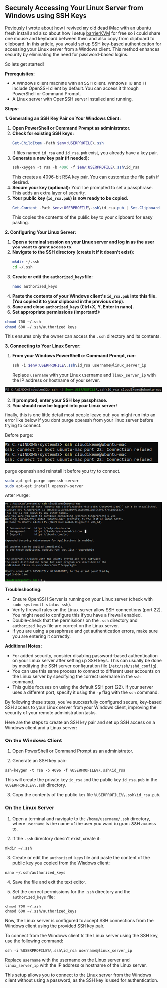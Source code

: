 ## Securely Accessing Your Linux Server from Windows using SSH Keys

Peviously i wrote about how i revived my old dead iMac with an ubuntu fresh install and also about how i setup [barrierKVM](https://github.com/debauchee/barrier) for free so i could share one mouse and keyboard between them and also copy from clipboard to clipboard. In this article, you would set up SSH key-based authentication for accessing your Linux server from a Windows client. This method enhances security by eliminating the need for password-based logins.

So lets get started!

**Prerequisites:**

* A Windows client machine with an SSH client. Windows 10 and 11 include OpenSSH client by default.  You can access it through PowerShell or Command Prompt.
* A Linux server with OpenSSH server installed and running.

**Steps:**

**1. Generating an SSH Key Pair on Your Windows Client:**

   1. **Open PowerShell or Command Prompt as administrator.**
   2. **Check for existing SSH keys:**
       ```powershell
       Get-ChildItem -Path $env:USERPROFILE\.ssh
       ```
       If files named `id_rsa` and `id_rsa.pub` exist, you already have a key pair. 
   3. **Generate a new key pair (if needed):**
       ```powershell
       ssh-keygen -t rsa -b 4096 -f $env:USERPROFILE\.ssh\id_rsa
       ```
       This creates a 4096-bit RSA key pair. You can customize the file path if desired.
   4. **Secure your key (optional):** 
       You'll be prompted to set a passphrase. This adds an extra layer of security.
   5. **Your public key (`id_rsa.pub`) is now ready to be copied.**
       ```powershell
       Get-Content -Path $env:USERPROFILE\.ssh\id_rsa.pub | Set-Clipboard 
       ```
       This copies the contents of the public key to your clipboard for easy pasting. 

**2. Configuring Your Linux Server:**

   1. **Open a terminal session on your Linux server and log in as the user you want to grant access to.**
   2. **Navigate to the SSH directory (create it if it doesn't exist):**
       ```bash
       mkdir ~/.ssh
       cd ~/.ssh
       ```
   3. **Create or edit the `authorized_keys` file:**
       ```bash
       nano authorized_keys 
       ``` 
   4. **Paste the contents of your Windows client's `id_rsa.pub` into this file. (You copied it to your clipboard in the previous step).** 
   5. **Save and close `authorized_keys` (Ctrl+X, Y, Enter in nano).** 
   6. **Set appropriate permissions (important!):**
```bash
chmod 700 ~/.ssh
chmod 600 ~/.ssh/authorized_keys
```

This ensures only the owner can access the `.ssh` directory and its contents.

**3. Connecting to Your Linux Server:**

   1. **From your Windows PowerShell or Command Prompt, run:**
       ```powershell
       ssh -i $env:USERPROFILE\.ssh\id_rsa username@linux_server_ip 
       ```
       Replace `username` with your Linux username and `linux_server_ip` with the IP address or hostname of your server.

![alt text](image.png)

2. **If prompted, enter your SSH key passphrase.**
3. **You should now be logged into your Linux server!**

finally, this is one little detail most people leave out: you might run into an error like below if you dont purge openssh from your linux server before trying to connect.

Before purge:

![alt text](ssh-no-purge-error.png)

purge openssh and reinstall it before you try to connect.

```bash
sudo apt-get purge openssh-server
sudo apt-get install openssh-server
```

After Purge: 

![alt text](ssh-after-purge.png)

**Troubleshooting:**

* Ensure OpenSSH Server is running on your Linux server (check with `sudo systemctl status ssh`).
* Verify firewall rules on the Linux server allow SSH connections (port 22). You might need to configure this if you have a firewall enabled. 
* Double-check that the permissions on the `.ssh` directory and `authorized_keys` file are correct on the Linux server.
* If you are using a passphrase and get authentication errors, make sure you are entering it correctly.

**Additional Notes:**

* For added security, consider disabling password-based authentication on your Linux server after setting up SSH keys. This can usually be done by modifying the SSH server configuration file (`/etc/ssh/sshd_config`).
* You can use this same process to connect to different user accounts on the Linux server by specifying the correct username in the `ssh` command. 
* This guide focuses on using the default SSH port (22). If your server uses a different port, specify it using the `-p` flag with the `ssh` command. 

By following these steps, you've successfully configured secure, key-based SSH access to your Linux server from your Windows client, improving the security of your remote administration tasks. 








Here are the steps to create an SSH key pair and set up SSH access on a Windows client and a Linux server:

### On the Windows Client

1. Open PowerShell or Command Prompt as an administrator.

2. Generate an SSH key pair:

```
ssh-keygen -t rsa -b 4096 -f %USERPROFILE%\.ssh\id_rsa
```

This will create the private key `id_rsa` and the public key `id_rsa.pub` in the `%USERPROFILE%\.ssh` directory.

3. Copy the contents of the public key file `%USERPROFILE%\.ssh\id_rsa.pub`.

### On the Linux Server

1. Open a terminal and navigate to the `/home/username/.ssh` directory, where `username` is the name of the user you want to grant SSH access to.

2. If the `.ssh` directory doesn't exist, create it:

```
mkdir ~/.ssh
```

3. Create or edit the `authorized_keys` file and paste the content of the public key you copied from the Windows client:

```
nano ~/.ssh/authorized_keys
```

4. Save the file and exit the text editor.

5. Set the correct permissions for the `.ssh` directory and the `authorized_keys` file:

```
chmod 700 ~/.ssh
chmod 600 ~/.ssh/authorized_keys
```

Now, the Linux server is configured to accept SSH connections from the Windows client using the provided SSH key pair.

To connect from the Windows client to the Linux server using the SSH key, use the following command:

```
ssh -i %USERPROFILE%\.ssh\id_rsa username@linux_server_ip
```

Replace `username` with the username on the Linux server and `linux_server_ip` with the IP address or hostname of the Linux server.

This setup allows you to connect to the Linux server from the Windows client without using a password, as the SSH key is used for authentication.
